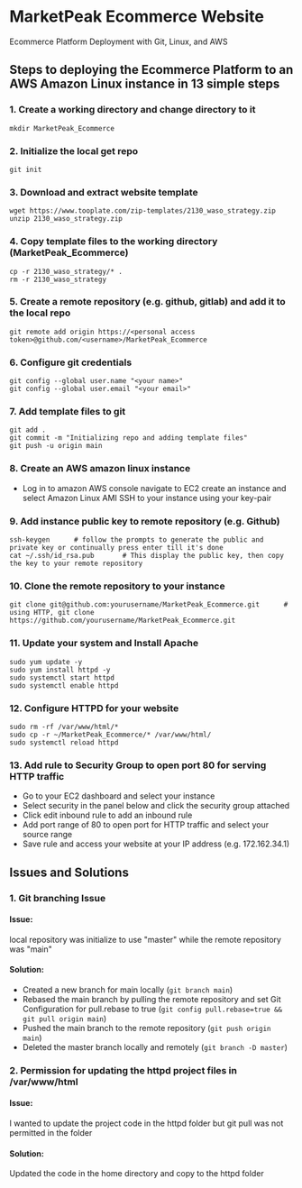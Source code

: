 # MarketPeak Ecommerce Website
Ecommerce Platform Deployment with Git, Linux, and AWS

## Steps to deploying the Ecommerce Platform to an AWS Amazon Linux instance in 13 simple steps
### 1. Create a working directory and change directory to it
```
mkdir MarketPeak_Ecommerce
```
### 2. Initialize the local get repo
```
git init
```
### 3. Download and extract website template
```
wget https://www.tooplate.com/zip-templates/2130_waso_strategy.zip
unzip 2130_waso_strategy.zip
```
### 4. Copy template files to the working directory (MarketPeak_Ecommerce)
```
cp -r 2130_waso_strategy/* .
rm -r 2130_waso_strategy
```
### 5. Create a remote repository (e.g. github, gitlab) and add it to the local repo
```
git remote add origin https://<personal access token>@github.com/<username>/MarketPeak_Ecommerce
```
### 6. Configure git credentials
```
git config --global user.name "<your name>"
git config --global user.email "<your email>"
```
### 7. Add template files to git
```
git add .
git commit -m "Initializing repo and adding template files"
git push -u origin main
```
### 8. Create an AWS amazon linux instance
-   Log in to amazon AWS console
    navigate to EC2
    create an instance and select Amazon Linux AMI
    SSH to your instance using your key-pair
### 9. Add instance public key to remote repository (e.g. Github)
```
ssh-keygen      # follow the prompts to generate the public and private key or continually press enter till it's done
cat ~/.ssh/id_rsa.pub       # This display the public key, then copy the key to your remote repository
```
### 10. Clone the remote repository to your instance
```
git clone git@github.com:yourusername/MarketPeak_Ecommerce.git      # using HTTP, git clone https://github.com/yourusername/MarketPeak_Ecommerce.git
```
### 11. Update your system and Install Apache
```
sudo yum update -y
sudo yum install httpd -y
sudo systemctl start httpd
sudo systemctl enable httpd
```
### 12. Configure HTTPD for your website
```
sudo rm -rf /var/www/html/*
sudo cp -r ~/MarketPeak_Ecommerce/* /var/www/html/
sudo systemctl reload httpd
```
### 13. Add rule to Security Group to open port 80 for serving HTTP traffic
- Go to your EC2 dashboard and select your instance
- Select security in the panel below and click the security group attached
- Click edit inbound rule to add an inbound rule
- Add port range of 80 to open port for HTTP traffic and select your source range
- Save rule and access your website at your IP address (e.g. 172.162.34.1)


## Issues and Solutions
### 1. Git branching Issue
#### Issue:
local repository was initialize to use "master" while the remote repository was "main"
#### Solution:
- Created a new branch for main locally     (```git branch main```)
- Rebased the main branch by pulling the remote repository and set Git Configuration for pull.rebase to true    (```git config pull.rebase=true && git pull origin main```)
- Pushed the main branch to the remote repository   (```git push origin main```)
- Deleted the master branch locally and remotely    (```git branch -D master```)

### 2. Permission for updating the httpd project files in /var/www/html
#### Issue:
I wanted to update the project code in the httpd folder but git pull was not permitted in the folder
#### Solution:
Updated the code in the home directory and copy to the httpd folder
